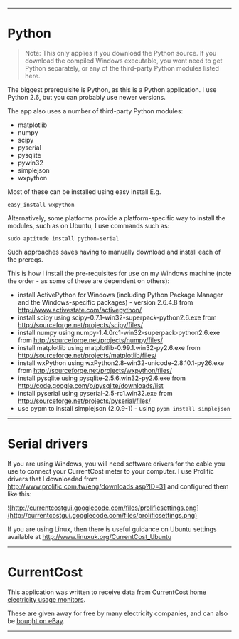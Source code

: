 
---

# Python #
> Note: This only applies if you download the Python source. If you download the compiled Windows executable, you wont need to get Python separately, or any of the third-party Python modules listed here.

The biggest prerequisite is Python, as this is a Python application. I use Python 2.6, but you can probably use newer versions.

The app also uses a number of third-party Python modules:
  * matplotlib
  * numpy
  * scipy
  * pyserial
  * pysqlite
  * pywin32
  * simplejson
  * wxpython

Most of these can be installed using easy install
E.g.
```
easy_install wxpython
```

Alternatively, some platforms provide a platform-specific way to install the modules, such as on Ubuntu, I use commands such as:
```
sudo aptitude install python-serial 
```

Such approaches saves having to manually download and install each of the prereqs.

This is how I install the pre-requisites for use on my Windows machine (note the order - as some of these are dependent on others):

  * install ActivePython for Windows (including Python Package Manager and the Windows-specific packages) - version 2.6.4.8 from http://www.activestate.com/activepython/
  * install scipy using scipy-0.7.1-win32-superpack-python2.6.exe from http://sourceforge.net/projects/scipy/files/
  * install numpy using numpy-1.4.0rc1-win32-superpack-python2.6.exe from http://sourceforge.net/projects/numpy/files/
  * install matplotlib using matplotlib-0.99.1.win32-py2.6.exe from http://sourceforge.net/projects/matplotlib/files/
  * install wxPython using wxPython2.8-win32-unicode-2.8.10.1-py26.exe from http://sourceforge.net/projects/wxpython/files/
  * install pysqlite using pysqlite-2.5.6.win32-py2.6.exe from http://code.google.com/p/pysqlite/downloads/list
  * install pyserial using pyserial-2.5-rc1.win32.exe from http://sourceforge.net/projects/pyserial/files/
  * use pypm to install simplejson (2.0.9-1) - using `pypm install simplejson`


---

# Serial drivers #

If you are using Windows, you will need software drivers for the cable you use to connect your CurrentCost meter to your computer. I use Prolific drivers that I downloaded from http://www.prolific.com.tw/eng/downloads.asp?ID=31 and configured them like this:

![http://currentcostgui.googlecode.com/files/prolificsettings.png](http://currentcostgui.googlecode.com/files/prolificsettings.png)

If you are using Linux, then there is useful guidance on Ubuntu settings available at http://www.linuxuk.org/CurrentCost_Ubuntu

---

# CurrentCost #

This application was written to receive data from [CurrentCost home electricity usage monitors](http://dalelane.co.uk/blog/?p=265).

These are given away for free by many electricity companies, and can also be [bought on eBay](http://stores.ebay.co.uk/Current-Cost-Ltd).

---
